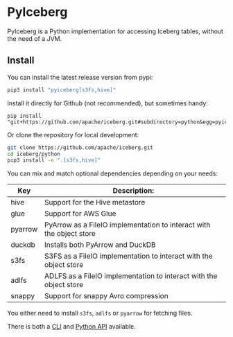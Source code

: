 <!--
 - Licensed to the Apache Software Foundation (ASF) under one or more
 - contributor license agreements.  See the NOTICE file distributed with
 - this work for additional information regarding copyright ownership.
 - The ASF licenses this file to You under the Apache License, Version 2.0
 - (the "License"); you may not use this file except in compliance with
 - the License.  You may obtain a copy of the License at
 -
 -   http://www.apache.org/licenses/LICENSE-2.0
 -
 - Unless required by applicable law or agreed to in writing, software
 - distributed under the License is distributed on an "AS IS" BASIS,
 - WITHOUT WARRANTIES OR CONDITIONS OF ANY KIND, either express or implied.
 - See the License for the specific language governing permissions and
 - limitations under the License.
 -->

# PyIceberg

PyIceberg is a Python implementation for accessing Iceberg tables, without the need of a JVM.

## Install

You can install the latest release version from pypi:

```sh
pip3 install "pyiceberg[s3fs,hive]"
```

Install it directly for Github (not recommended), but sometimes handy:

```
pip install "git+https://github.com/apache/iceberg.git#subdirectory=python&egg=pyiceberg[s3fs]"
```

Or clone the repository for local development:

```sh
git clone https://github.com/apache/iceberg.git
cd iceberg/python
pip3 install -e ".[s3fs,hive]"
```

You can mix and match optional dependencies depending on your needs:

| Key     | Description:                                                         |
|---------|----------------------------------------------------------------------|
| hive    | Support for the Hive metastore                                       |
| glue    | Support for AWS Glue                                                 |
| pyarrow | PyArrow as a FileIO implementation to interact with the object store |
| duckdb  | Installs both PyArrow and DuckDB                                     |
| s3fs    | S3FS as a FileIO implementation to interact with the object store    |
| adlfs   | ADLFS as a FileIO implementation to interact with the object store   |
| snappy  | Support for snappy Avro compression                                  |

You either need to install `s3fs`, `adlfs` or `pyarrow` for fetching files.

There is both a [CLI](cli.md) and [Python API](api.md) available.
